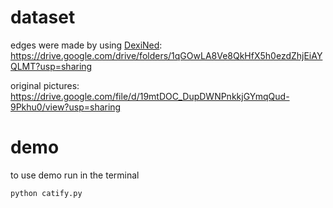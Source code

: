 # dataset
edges were made by using [DexiNed](https://github.com/xavysp/DexiNed): https://drive.google.com/drive/folders/1qGOwLA8Ve8QkHfX5h0ezdZhjEiAYQLMT?usp=sharing

original pictures: https://drive.google.com/file/d/19mtDOC_DupDWNPnkkjGYmqQud-9Pkhu0/view?usp=sharing

# demo
to use demo run in the terminal
```
python catify.py
```
